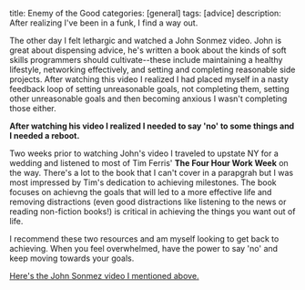 title: Enemy of the Good
categories: [general]
tags: [advice]
description: After realizing I've been in a funk, I find a way out.  


The other day I felt lethargic and  watched a John Sonmez video. John is great about
dispensing advice, he's written a book about the kinds of soft skills
programmers should cultivate--these include maintaining a healthy
lifestyle, networking effectively, and setting and completing reasonable
side projects. After watching this video I realized I had placed myself
in a nasty feedback loop of setting unreasonable goals, not completing
them, setting other unreasonable goals and then becoming anxious I
wasn't completing those either.

**After watching his video I realized I
needed to say 'no' to some things and I needed a reboot.**

Two weeks prior to watching John's video I traveled to upstate NY for a
wedding and listened to most of Tim Ferris' <strong>The Four Hour Work
Week</strong> on the way. There's a lot to the book that I can't cover
in a parapgrah but I was most impressed by Tim's dedication to
achieving milestones. The book focuses on achievng the goals that will
led to a more effective life and removing distractions (even good
distractions like listening to the news or reading non-fiction books!)
is critical in achieving the things you want out of life.

I recommend these two resources and am myself looking to get back to
achieving. When you feel overwhelmed, have the power to say 'no' and
keep moving towards your goals.

[Here's the John Sonmez video I mentioned above.][1]

[1]: http://simpleprogrammer.com/2015/05/21/why-cant-i-get-going-with-my-dream/
